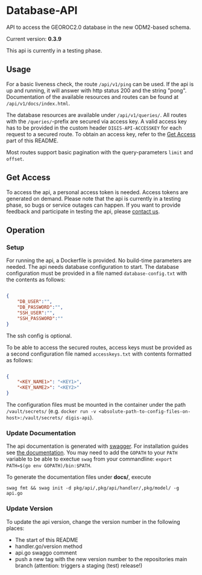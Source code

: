 # Database-API

API to access the GEOROC2.0 database in the new ODM2-based schema.

Current version: **0.3.9**

This api is currently in a testing phase.

## Usage

For a basic liveness check, the route `/api/v1/ping` can be used. If the api is up and running, it will answer with http status 200 and the string "pong".
Documentation of the available resources and routes can be found at `/api/v1/docs/index.html`.

The database resources are available under `/api/v1/queries/`. All routes with the `/queries/`-prefix are secured via access key.
A valid access key has to be provided in the custom header `DIGIS-API-ACCESSKEY` for each request to a secured route.
To obtain an access key, refer to the [Get Access](#get-access) part of this README.

Most routes support basic pagination with the query-parameters `limit` and `offset`.

## Get Access

To access the api, a personal access token is needed.
Access tokens are generated on demand.
Please note that the api is currently in a testing phase, so bugs or service outages can happen.
If you want to provide feedback and participate in testing the api, please [contact us](digis-info@uni-goettingen.de).

## Operation

### Setup

For running the api, a Dockerfile is provided. No build-time parameters are needed.
The api needs database configuration to start. The database configuration must be provided in a file named `database-config.txt` with the contents as follows:

```json

{
    "DB_USER":"",
    "DB_PASSWORD":"",
    "SSH_USER":"",
    "SSH_PASSWORD":""
}

```

The ssh config is optional.

To be able to access the secured routes, access keys must be provided as a second configuration file named `accesskeys.txt` with contents formatted as follows:

```json

{
    "<KEY_NAME1>": "<KEY1>",
    "<KEY_NAME2>": "<KEY2>"
}

```

The configuration files must be mounted in the container under the path `/vault/secrets/` (e.g. `docker run -v <absolute-path-to-config-files-on-host>:/vault/secrets/ digis-api`).

### Update Documentation

The api documentation is generated with [swagger](https://github.com/swaggo/swag).
For installation guides see [the documentation](https://github.com/swaggo/swag#getting-started). You may need to add the `GOPATH` to your `PATH` variable to be able to exectue `swag` from your commandline: `export PATH=$(go env GOPATH)/bin:$PATH`.

To generate the documentation files under **docs/**, execute

`swag fmt && swag init -d pkg/api/,pkg/api/handler/,pkg/model/ -g api.go`

### Update Version

To update the api version, change the version number in the following places:

- The start of this README
- handler.go/version method
- api.go swaggo comment
- push a new tag with the new version number to the repositories main branch (attention: triggers a staging (test) release!)
